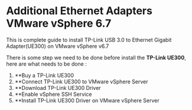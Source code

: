 # Additional Ethernet Adapters VMware vSphere 6.7
This is complete guide to install TP-Link USB 3.0 to Ethernet Gigabit Adapter(UE300) on VMware vSphere v6.7

There is some step we need to be done before install the **TP-Link UE300**, here are what needs to be done :
1. **Buy a TP-Link UE300
1. **Connect TP-Link UE300 to VMware vSphere Server
1. **Download TP-Link UE300 Driver
1. **Enable vSphere SSH Service
1. **Install TP-Link UE300 Driver on VMware vSphere Server
